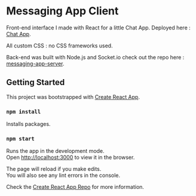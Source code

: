 # Messaging App Client

Front-end interface I made with React for a little Chat App. Deployed here : [Chat App](https://messaging-app-client-kgvp0buv6-arieloo.vercel.app).

All custom CSS : no CSS frameworks used.

Back-end was built with Node.js and Socket.io check out the repo here : [messaging-app-server](https://github.com/arieloO/messaging-app-server).




## Getting Started

This project was bootstrapped with [Create React App](https://github.com/facebook/create-react-app).

### `npm install`

Installs packages.

### `npm start`

Runs the app in the development mode.\
Open [http://localhost:3000](http://localhost:3000) to view it in the browser.

The page will reload if you make edits.\
You will also see any lint errors in the console.


Check the [Create React App Repo](https://github.com/facebook/create-react-app) for more information.
